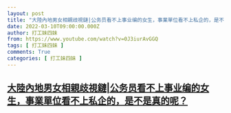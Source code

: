 ```yaml
---
layout: post
title: "大陸內地男女相親歧視鏈|公务员看不上事业编的女生，事業單位看不上私企的，是不是真的呢？"
date: 2022-03-10T09:00:00.000Z
author: 打工妹四妹
from: https://www.youtube.com/watch?v=0J3iurAvGGQ
tags: [ 打工妹四妹 ]
comments: True
categories: [ 打工妹四妹 ]
---
```

<!--1646902800000-->
[大陸內地男女相親歧視鏈|公务员看不上事业编的女生，事業單位看不上私企的，是不是真的呢？](https://www.youtube.com/watch?v=0J3iurAvGGQ)
------

<div>

</div>
